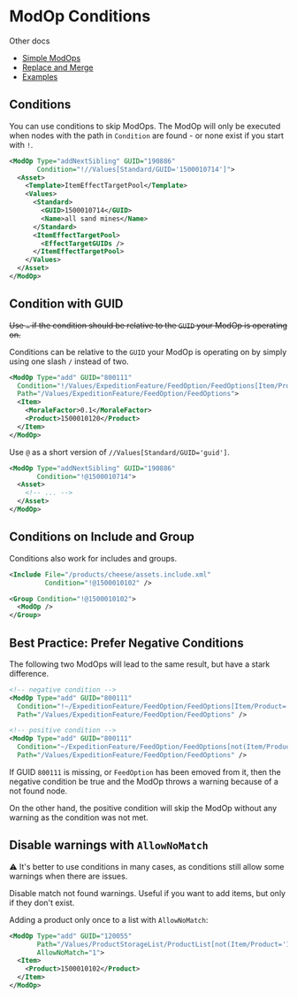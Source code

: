 # ModOp Conditions

Other docs

- [Simple ModOps](./modop-guide.md)
- [Replace and Merge](./modop-replace-merge.md)
- [Examples](./modop-examples.md)

## Conditions

You can use conditions to skip ModOps.
The ModOp will only be executed when nodes with the path in `Condition` are found - or none exist if you start with `!`.

```xml
<ModOp Type="addNextSibling" GUID="190886"
       Condition="!//Values[Standard/GUID='1500010714']">
  <Asset>
    <Template>ItemEffectTargetPool</Template>
    <Values>
      <Standard>
        <GUID>1500010714</GUID>
        <Name>all sand mines</Name>
      </Standard>
      <ItemEffectTargetPool>
        <EffectTargetGUIDs />
      </ItemEffectTargetPool>
    </Values>
  </Asset>
</ModOp>
```

## Condition with GUID

~~Use `~` if the condition should be relative to the `GUID` your ModOp is operating on.~~

Conditions can be relative to the `GUID` your ModOp is operating on by simply using one slash `/` instead of two.

```xml
<ModOp Type="add" GUID="800111"
  Condition="!/Values/ExpeditionFeature/FeedOption/FeedOptions[Item/Product='1500010120']"
  Path="/Values/ExpeditionFeature/FeedOption/FeedOptions">
  <Item>
    <MoraleFactor>0.1</MoraleFactor>
    <Product>1500010120</Product>
  </Item>
</ModOp>
```

Use `@` as a short version of `//Values[Standard/GUID='guid']`.

```xml
<ModOp Type="addNextSibling" GUID="190886"
       Condition="!@1500010714">
  <Asset>
    <!-- ... -->
  </Asset>
</ModOp>
```

## Conditions on Include and Group

Conditions also work for includes and groups.

```xml
<Include File="/products/cheese/assets.include.xml"
         Condition="!@1500010102" />

<Group Condition="!@1500010102">
  <ModOp />
</Group>
```

## Best Practice: Prefer Negative Conditions

The following two ModOps will lead to the same result, but have a stark difference.

```xml
<!-- negative condition -->
<ModOp Type="add" GUID="800111"
  Condition="!~/ExpeditionFeature/FeedOption/FeedOptions[Item/Product='1500010120']"
  Path="/Values/ExpeditionFeature/FeedOption/FeedOptions" />

<!-- positive condition -->
<ModOp Type="add" GUID="800111"
  Condition="~/ExpeditionFeature/FeedOption/FeedOptions[not(Item/Product='1500010120')]"
  Path="/Values/ExpeditionFeature/FeedOption/FeedOptions" />
```

If GUID `800111` is missing, or `FeedOption` has been emoved from it, then the negative condition be true and the ModOp throws a warning because of a not found node.

On the other hand, the positive condition will skip the ModOp without any warning as the condition was not met.

## Disable warnings with `AllowNoMatch`

⚠ It's better to use conditions in many cases, as conditions still allow some warnings when there are issues.

Disable match not found warnings.
Useful if you want to add items, but only if they don't exist.

Adding a product only once to a list with `AllowNoMatch`:
```xml
<ModOp Type="add" GUID="120055"
       Path="/Values/ProductStorageList/ProductList[not(Item/Product='1500010102')]"
       AllowNoMatch="1">
  <Item>
    <Product>1500010102</Product>
  </Item>
</ModOp>
```
